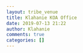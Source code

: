 ```yaml
---
layout: tribe_venue
title: Klahanie KOA Office
date: 2019-07-13 21:22
author: Klahanie
comments: true
categories: []
---
```


